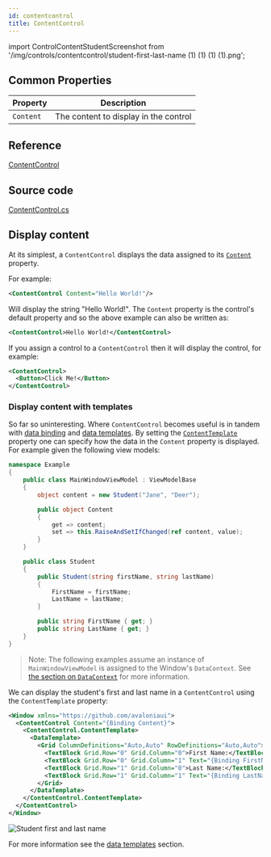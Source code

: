 ```yaml
---
id: contentcontrol
title: ContentControl
---
```


import ControlContentStudentScreenshot from '/img/controls/contentcontrol/student-first-last-name (1) (1) (1) (1).png';

## Common Properties

| Property  | Description                           |
| --------- | ------------------------------------- |
| `Content` | The content to display in the control |

## Reference

[ContentControl](http://reference.avaloniaui.net/api/Avalonia.Controls/ContentControl/)

## Source code

[ContentControl.cs](https://github.com/AvaloniaUI/Avalonia/blob/master/src/Avalonia.Controls/ContentControl.cs)

## Display content

At its simplest, a `ContentControl` displays the data assigned to its [`Content`](http://reference.avaloniaui.net/api/Avalonia.Controls/ContentControl/4B02A756) property.

For example:

```xml
<ContentControl Content="Hello World!"/>
```

Will display the string "Hello World!". The `Content` property is the control's default property and so the above example can also be written as:

```xml
<ContentControl>Hello World!</ContentControl>
```

If you assign a control to a `ContentControl` then it will display the control, for example:

```xml
<ContentControl>
  <Button>Click Me!</Button>
</ContentControl>
```

### Display content with templates

So far so uninteresting. Where `ContentControl` becomes useful is in tandem with [data binding](../data-binding) and [data templates](../templates/data-templates). By setting the [`ContentTemplate`](http://reference.avaloniaui.net/api/Avalonia.Controls/ContentControl/) property one can specify how the data in the `Content` property is displayed. For example given the following view models:

```csharp
namespace Example
{
    public class MainWindowViewModel : ViewModelBase
    {
        object content = new Student("Jane", "Deer");

        public object Content
        {
            get => content;
            set => this.RaiseAndSetIfChanged(ref content, value);
        }
    }

    public class Student
    {
        public Student(string firstName, string lastName)
        {
            FirstName = firstName;
            LastName = lastName;
        }

        public string FirstName { get; }
        public string LastName { get; }
    }
}
```

> Note: The following examples assume an instance of `MainWindowViewModel` is assigned to the Window's `DataContext`. See [the section on `DataContext`](../data-binding/the-datacontext) for more information.

We can display the student's first and last name in a `ContentControl` using the `ContentTemplate` property:

```xml
<Window xmlns="https://github.com/avaloniaui">
  <ContentControl Content="{Binding Content}">
    <ContentControl.ContentTemplate>
      <DataTemplate>
        <Grid ColumnDefinitions="Auto,Auto" RowDefinitions="Auto,Auto">
          <TextBlock Grid.Row="0" Grid.Column="0">First Name:</TextBlock>
          <TextBlock Grid.Row="0" Grid.Column="1" Text="{Binding FirstName}"/>
          <TextBlock Grid.Row="1" Grid.Column="0">Last Name:</TextBlock>
          <TextBlock Grid.Row="1" Grid.Column="1" Text="{Binding LastName}"/>
        </Grid>
      </DataTemplate>
    </ContentControl.ContentTemplate>
  </ContentControl>
</Window>
```

<img className="center" src={ControlContentStudentScreenshot} alt="Student first and last name" />

For more information see the [data templates](../templates/data-templates) section.
